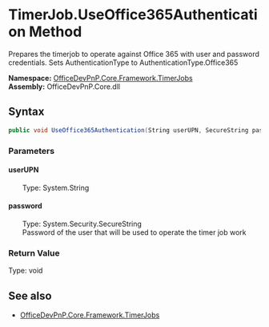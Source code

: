 # TimerJob.UseOffice365Authentication Method  
Prepares the timerjob to operate against Office 365 with user and password credentials. Sets AuthenticationType to AuthenticationType.Office365  

**Namespace:** [OfficeDevPnP.Core.Framework.TimerJobs](OfficeDevPnP.Core.Framework.TimerJobs.md)  
**Assembly:** OfficeDevPnP.Core.dll  
## Syntax
```C#
public void UseOffice365Authentication(String userUPN, SecureString password)
```
### Parameters
#### userUPN  
&emsp;&emsp;Type: System.String  

#### password  
&emsp;&emsp;Type: System.Security.SecureString  
&emsp;&emsp;Password of the user that will be used to operate the timer job work  

### Return Value
Type: void  

## See also
- [OfficeDevPnP.Core.Framework.TimerJobs](OfficeDevPnP.Core.Framework.TimerJobs.md)
